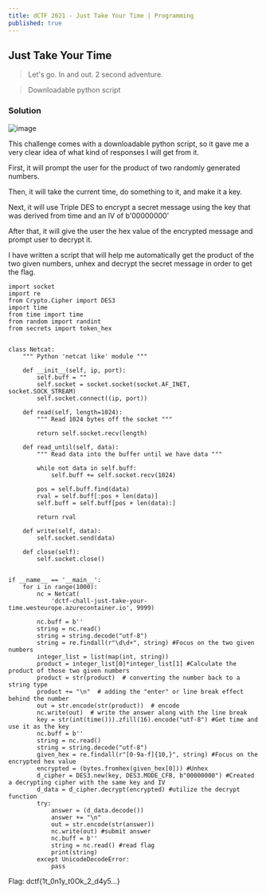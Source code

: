```yaml
---
title: dCTF 2021 - Just Take Your Time | Programming
published: true
---
```


## [](#header-2)Just Take Your Time

> Let's go. In and out. 2 second adventure.

> Downloadable python script

### [](#header-3)Solution

![image](https://user-images.githubusercontent.com/81070073/118599616-ace16f80-b764-11eb-8e3d-883b260a62f0.png)

This challenge comes with a downloadable python script, so it gave me a very clear idea of what kind of responses I will get from it.

First, it will prompt the user for the product of two randomly generated numbers.

Then, it will take the current time, do something to it, and make it a key.

Next, it will use Triple DES to encrypt a secret message using the key that was derived from time and an IV of b'00000000'

After that, it will give the user the hex value of the encrypted message and prompt user to decrypt it. 

I have written a script that will help me automatically get the product of the two given numbers, unhex and decrypt the secret message in order to get the flag.

```
import socket
import re
from Crypto.Cipher import DES3
import time
from time import time
from random import randint
from secrets import token_hex


class Netcat:
    """ Python 'netcat like' module """

    def __init__(self, ip, port):
        self.buff = ""
        self.socket = socket.socket(socket.AF_INET, socket.SOCK_STREAM)
        self.socket.connect((ip, port))

    def read(self, length=1024):
        """ Read 1024 bytes off the socket """

        return self.socket.recv(length)

    def read_until(self, data):
        """ Read data into the buffer until we have data """

        while not data in self.buff:
            self.buff += self.socket.recv(1024)

        pos = self.buff.find(data)
        rval = self.buff[:pos + len(data)]
        self.buff = self.buff[pos + len(data):]

        return rval

    def write(self, data):
        self.socket.send(data)

    def close(self):
        self.socket.close()


if __name__ == '__main__':
    for i in range(1000):
        nc = Netcat(
            'dctf-chall-just-take-your-time.westeurope.azurecontainer.io', 9999)

        nc.buff = b''
        string = nc.read()
        string = string.decode("utf-8")
        string = re.findall(r"\d\d+", string) #Focus on the two given numbers
        integer_list = list(map(int, string))
        product = integer_list[0]*integer_list[1] #Calculate the product of those two given numbers
        product = str(product)  # converting the number back to a string type
        product += "\n"  # adding the "enter" or line break effect behind the number
        out = str.encode(str(product))  # encode
        nc.write(out)  # write the answer along with the line break
        key = str(int(time())).zfill(16).encode("utf-8") #Get time and use it as the key
        nc.buff = b''
        string = nc.read()
        string = string.decode("utf-8")
        given_hex = re.findall(r"[0-9a-f]{10,}", string) #Focus on the encrypted hex value
        encrypted = (bytes.fromhex(given_hex[0])) #Unhex
        d_cipher = DES3.new(key, DES3.MODE_CFB, b"00000000") #Created a decrypting cipher with the same key and IV
        d_data = d_cipher.decrypt(encrypted) #utilize the decrypt function
        try:
            answer = (d_data.decode())
            answer += "\n"
            out = str.encode(str(answer)) 
            nc.write(out) #submit answer
            nc.buff = b''
            string = nc.read() #read flag
            print(string)
        except UnicodeDecodeError:
            pass
```

Flag: dctf{1t_0n1y_t0Ok_2_d4y5...}
